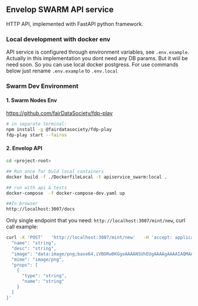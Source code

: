 ## Envelop SWARM API service  
HTTP API, implemented with FastAPI python framework.

### Local development with docker env
API service is configured through environment variables, see `.env.example`.
Actually in this implementation you dont need any DB params. But it wiil be need soon. So 
you can use local docker postgress.
For use commands below just rename `.env.example` to `.env.local`

### Swarm Dev Environment
#### 1. Swarm Nodes Env
https://github.com/fairDataSociety/fdp-play
```bash
# in separate terminal:
npm install -g @fairdatasociety/fdp-play
fdp-play start --fairos
```

#### 2. Envelop API
```bash
cd <project-root>

## Run once for buld local containers
docker build -f ./DockerfileLocal -t apiservice_swarm:local .

## run with api & tests
docker-compose  -f docker-compose-dev.yaml up

##In browser
http://localhost:3007/docs

```
Only single endpoint that you need: `http://localhost:3007/mint/new`, curl call example:

```bash
curl -X 'POST'   'http://localhost:3007/mint/new'   -H 'accept: application/json'   -H 'Content-Type: application/json'   -d '{
  "name": "string",
  "desc": "string",
  "image": "data:image/png;base64,iVBORw0KGgoAAAANSUhEUgAAAAgAAAAIAQMAAAD+wSzIAAAABlBMVEX///+/v7+jQ3Y5AAAADklEQVQI12P4AIX8EAgALgAD/aNpbtEAAAAASUVORK5CYII=",
  "mime": "image/png",
  "props": [
    {
      "type": "string",
      "name": "string"
    }
  ]
}'
```





